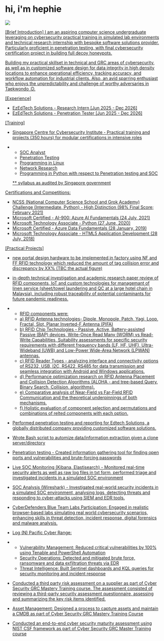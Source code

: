 # hi, i'm hephie
<a href="LINKEDINHERE"><img src="https://img.shields.io/badge/-LinkedIn-blue?style=flat-square&logo=Linkedin&logoColor=white&link=YOUR_LINKEDIN_URL">

[Brief Introduction]
I am an aspiring computer science undergraduate leveraging on cybersecurity practical training in simulated lab environments and technical research internship with bespoke software solutions provider. Particularly proficient in penetration testing, with final cybersecurity certification project in building full decoy honeypots.

Building my practical skillset in technical and GRC areas of cybersecurity, as well as in customized software design for data integrity in high density locations to enhance operational efficiency, tracking accuracy, and workflow automation for industrial clients. Also, an avid sparring enthusiast who enjoys the unpredictability and challenge of worthy adversaries in Taekwondo :D.


[Experience]
- EzEdTech Solutions - Research Intern [Jun 2025 - Dec 2026]
- EzEdTech Solutions - Penetration Tester [Jun 2025 - Dec 2026]

[Training]
- Singapore Centre for Cybersecurity Institute - Practical training and projects (350 hours) for modular certifications in intensive roles
- + SOC Analyst
  + Penetration Testing
  + Programming in Linux
  + Network Research
  + Programming in Python with respect to Penetration testing and SOC
  
  ** syllabus as audited by Singapore government

Certifications and Competitions:
- NCSS (National Computer Science School and Grok Academy) Challenge (Intermediate, Python) - High Distinction (98% Final Score; February 2021)
- Microsoft Certified - AI-900: Azure AI Fundamentals (24 July, 2021)
- Microsoft Technology Associate - Python (27 June, 2020)
- Microsoft Certified - Azure Data Fundamentals (28 January, 2019)
- Microsoft Technology Associate - HTML5 Application Development (28 July, 2018)

[Practical Projects]
+ new portal design hardware to be implemented in factory using NF and FF RFID technology which reduced the amount of tag collision error and discrepancy by XX% (TBC the actual figure)
+ in-depth technical investigation and academic research paper review of RFID components, IoT and custom technologies for managemant of linen service (sheet/towel laundering and QC at a large hotel chain in Malaysia), including robust traceability of potential contaminants for future pandemic readiness.
+ + RFID components were:
  + a) RFID Antenna technologies- Dipole, Monopole, Patch, Yagi, Loop, Fractal, Slot, Planar Inverted-F Antenna (PIFA)
  + b) RFID Chip Technologies - Passive, Active, Battery-assisted Passive (BAP) devices, Write-Once Read Many (WORM) vs Read-Write Capabilities, Suitability assessments for specific security requirements with different frequency bands (LF, HF, UHF), Ultra-Wideband (UWB) and Low-Power Wide-Area Network (LPWAN) antennas.
  + c) RFID Reader Types - analyzing interface and connectivity options of RS232, USB, I2C, RS422, RS485 for data transmission and seamless integration with Android and Windows applications.
  + d) Performance optimization research on RFID Antenna Placement and Collision Detection Algorithms (ALOHA - and tree-based Query, Binary Search, Collision, algorithms).
  + e) Comparative analysis of Near-Field vs Far-Field RFID Communication and the theoretical underpinnings of both mechanisms.
  + f) Holistic evaluation of component selection and permutations and combinations of relted components with each option.
+ Performed penetration testing and reporting for Edtech Solutions, a globally distributed company providing customized software solutions.

+ Wrote Bash script to automize data/information extraction given a clone server/directory
+ Penetration testing - Created information gathering tool for finding open ports and vulnerabilities and brute-forcing passwords
+ Live SOC Monitoring (Kibana, Elastisearch) - Monitored real-time security alerts as well as raw log files in txt form, performed triage and investigated incidents in a simulated SOC environment
+ SOC Analysis (Wireshark) - Investigated real-world security incidents in a simulated SOC environment, analysing logs, detecting threats and responding to cyber-attacks using SIEM and EDR tools.
+ CyberDefenders Blue Team Labs Participation: Engaged in realistic browser-based labs simulating real world cybersecurity scenarios, enhancing skills in threat detection, incident response, digital forensics and malware analysis.
+ Log (N) Pacific Cyber Range:
+ + Vulnerability Management: Reduced critical vulnerabilities by 100% using Tenable and PowerShell Automation
  + Security Operations: Detected and mitigated brute force, ransomware and data exfiltration threats via EDR
  + Threat Intelligence: Built Sentinel dashboards and KQL queries for security monitoring and incident response
 
+ Conducted a third party risk assessment on a supplier as part of Cyber Security GRC Mastery Training course. The assessment consisted of reviewing a third-party security assessment questionnaire, assessing and summarizing the key risk items identified.
+ Asset Management: Designed a process to capture assets and maintain a CMDB as part of Cyber Security GRC Mastery Training Course
+ Conducted an end-to-end cyber security maturity assessment using NIST CSF framework as part of Cyber Security GRC Master Training course
